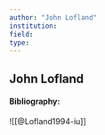 ```yaml
---
author: "John Lofland"
institution:
field:
type:
---
```


## John Lofland
#### Bibliography:

![[@Lofland1994-iu]]